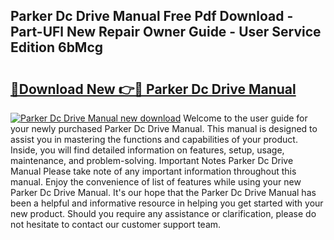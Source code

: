 ## Parker Dc Drive Manual Free Pdf Download - Part-UFl New Repair Owner Guide - User Service Edition 6bMcg

# <h2><a href="http://cf13387.oget.top/?id=Parker+Dc+Drive+Manual">🔗Download New 👉🔴 Parker Dc Drive Manual</a></h2>

[![Parker Dc Drive Manual new download](https://i.imgur.com/5g1atiW.png)](http://cf13387.oget.top/?id=Parker+Dc+Drive+Manual)
Welcome to the user guide for your newly purchased Parker Dc Drive Manual. This manual is designed to assist you in mastering the functions and capabilities of your product. Inside, you will find detailed information on features, setup, usage, maintenance, and problem-solving. Important Notes Parker Dc Drive Manual Please take note of any important information throughout this manual. Enjoy the convenience of list of features while using your new Parker Dc Drive Manual. It's our hope that the Parker Dc Drive Manual has been a helpful and informative resource in helping you get started with your new product. Should you require any assistance or clarification, please do not hesitate to contact our customer support team.
